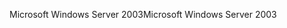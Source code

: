 <span data-ttu-id="b3bab-101">Microsoft Windows Server 2003</span><span class="sxs-lookup"><span data-stu-id="b3bab-101">Microsoft Windows Server 2003</span></span>